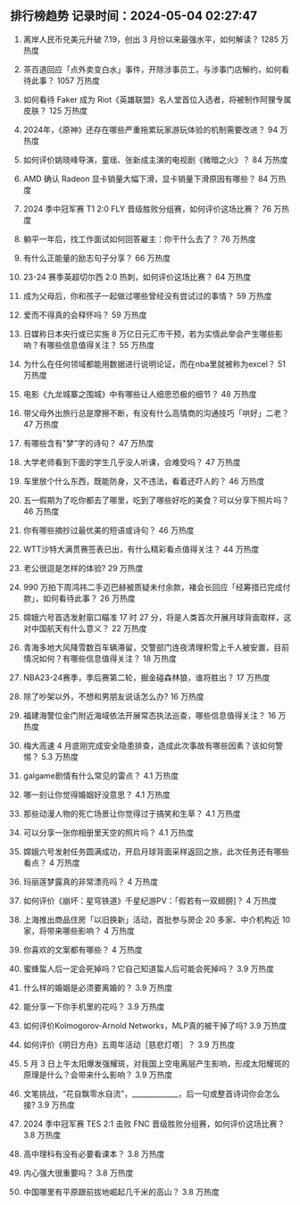 
## 排行榜趋势 记录时间：2024-05-04 02:27:47
  
  1. 离岸人民币兑美元升破 7.19，创出 3 月份以来最强水平，如何解读？ 1285 万热度
    
  2. 茶百道回应「点外卖变白水」事件，开除涉事员工，与涉事门店解约，如何看待此事？ 1057 万热度
    
  3. 如何看待 Faker 成为 Riot《英雄联盟》名人堂首位入选者，将被制作阿狸专属皮肤？ 125 万热度
    
  4. 2024年，《原神》还存在哪些严重拖累玩家游玩体验的机制需要改进？ 94 万热度
    
  5. 如何评价姚晓峰导演，童瑶、张新成主演的电视剧《微暗之火》？ 84 万热度
    
  6. AMD 确认 Radeon 显卡销量大幅下滑，显卡销量下滑原因有哪些？ 84 万热度
    
  7. 2024 季中冠军赛 T1 2:0 FLY 晋级胜败分组赛，如何评价这场比赛？ 76 万热度
    
  8. 躺平一年后，找工作面试如何回答雇主：你干什么去了？ 76 万热度
    
  9. 有什么正能量的励志句子分享？ 66 万热度
    
  10. 23-24 赛季英超切尔西 2:0 热刺，如何评价这场比赛？ 64 万热度
    
  11. 成为父母后，你和孩子一起做过哪些曾经没有尝试过的事情？ 59 万热度
    
  12. 爱而不得真的会释怀吗？ 59 万热度
    
  13. 日媒称日本央行或已实施 8 万亿日元汇市干预，若为实情此举会产生哪些影响？有哪些信息值得关注？ 55 万热度
    
  14. 为什么在任何领域都能用数据进行说明论证，而在nba里就被称为excel？ 51 万热度
    
  15. 电影《九龙城寨之围城》中有哪些让人细思恐极的细节？ 48 万热度
    
  16. 带父母外出旅行总是摩擦不断，有没有什么高情商的沟通技巧「哄好」二老？ 47 万热度
    
  17. 有哪些含有"梦”字的诗句？ 47 万热度
    
  18. 大学老师看到下面的学生几乎没人听课，会难受吗？ 47 万热度
    
  19. 车里放个什么东西，既能防身，又不违法，看着还吓人的？ 46 万热度
    
  20. 五一假期为了吃你都去了哪里，吃到了哪些好吃的美食？可以分享下照片吗？ 46 万热度
    
  21. 你有哪些摘抄过最优美的短语或诗句？ 46 万热度
    
  22. WTT沙特大满贯赛签表已出，有什么精彩看点值得关注？ 44 万热度
    
  23. 老公很逗是怎样的体验? 29 万热度
    
  24. 990 万拍下周鸿祎二手迈巴赫被质疑未付余款，褚会长回应「经筹措已完成付款」，如何看待此事？ 26 万热度
    
  25. 嫦娥六号首选发射窗口瞄准 17 时 27 分，将是人类首次开展月球背面取样，这对中国航天有什么意义？ 22 万热度
    
  26. 青海多地大风降雪数百车辆滞留，交警部门连夜清理积雪上千人被安置，目前情况如何？有哪些信息值得关注？ 18 万热度
    
  27. NBA23-24赛季，季后赛第二轮，掘金碰森林狼，谁将胜出？ 17 万热度
    
  28. 除了吵架以外，不想和男朋友说话怎么办? 16 万热度
    
  29. 福建海警位金门附近海域依法开展常态执法巡查，哪些信息值得关注？ 16 万热度
    
  30. 梅大高速 4 月底刚完成安全隐患排查，造成此次事故有哪些因素？该如何警惕？ 5.3 万热度
    
  31. galgame剧情有什么常见的雷点？ 4.1 万热度
    
  32. 哪一刻让你觉得婚姻好没意思？ 4.1 万热度
    
  33. 那些动漫人物的死亡场景让你觉得过于搞笑和生草？ 4.1 万热度
    
  34. 可以分享一张你相册里天空的照片吗？ 4.1 万热度
    
  35. 嫦娥六号发射任务圆满成功，开启月球背面采样返回之旅，此次任务还有哪些看点？ 4 万热度
    
  36. 玛丽莲梦露真的非常漂亮吗？ 4 万热度
    
  37. 如何评价《崩坏：星穹铁道》千星纪游PV：「假若有一双翅膀]？ 4 万热度
    
  38. 上海推出商品住房「以旧换新」活动，首批参与房企 20 多家、中介机构近 10 家，将带来哪些影响？ 4 万热度
    
  39. 你喜欢的文案都有哪些？ 4 万热度
    
  40. 蜜蜂蜇人后一定会死掉吗？它自己知道蜇人后可能会死掉吗？ 3.9 万热度
    
  41. 什么样的婚姻是必须要离婚的？ 3.9 万热度
    
  42. 能分享一下你手机里的花吗？ 3.9 万热度
    
  43. 如何评价Kolmogorov-Arnold Networks，MLP真的被干掉了吗? 3.9 万热度
    
  44. 如何评价《明日方舟》五周年活动［慈悲灯塔］？ 3.9 万热度
    
  45. 5 月 3 日上午太阳爆发强耀斑，对我国上空电离层产生影响，形成太阳耀斑的原理是什么？会带来什么影响？ 3.9 万热度
    
  46. 文笔挑战，“花自飘零水自流”，_____________，后一句或整首诗词你会怎么接? 3.9 万热度
    
  47. 2024 季中冠军赛 TES 2:1 击败 FNC 晋级胜败分组赛，如何评价这场比赛？ 3.8 万热度
    
  48. 高中理科有没有必要看课本？ 3.8 万热度
    
  49. 内心强大很重要吗？ 3.8 万热度
    
  50. 中国哪里有平原跟前拔地崛起几千米的高山？ 3.8 万热度
    
